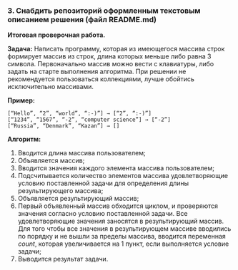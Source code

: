 ### 3. Снабдить репозиторий оформленным текстовым описанием решения (файл README.md)

**Итоговая проверочная работа.**

**Задача:** Написать программу, которая из имеющегося массива строк формирует массив из строк, длина которых меньше либо равна 3 символа. Первоначально массив можно вести с клавиатуры, либо задать на старте выполнения алгоритма. При решении не рекомендуется пользоваться коллекциями, лучше обойтись исключительно массивами.

**Пример:**
```
[“Hello”, “2”, “world”, “:-)”] → [“2”, “:-)”]
[“1234”, “1567”, “-2”, “computer science”] → [“-2”]
[“Russia”, “Denmark”, “Kazan”] → [] 
```

**Алгоритм:**
1. Вводится длина массива пользователем;
2. Объявляется массив;
3. Вводится значения каждого элемента массива пользователем;
4. Подсчитывается количество элементов массива удовлетворяющие условию поставленной задачи для определения длины результирующего массива;
5. Объявляется результирующий массив;
6. Первый объявленный массив обходится циклом, и проверяются значения согласно условию поставленной задачи. Все удовлетворяющие значения заносятся в результирующий массив. Для того чтобы все значения в результирующем массиве вводились по порядку и не вышли за пределы массива, вводится переменная _count_, которая увеличивается на 1 пункт, если выполняется условие задачи;
7. Выводится результат задачи.